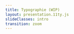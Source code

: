 ```yaml
---
title: Typographie (WIP)
layout: presentation.11ty.js
slideClasses: intro
transition: zoom
---
```


